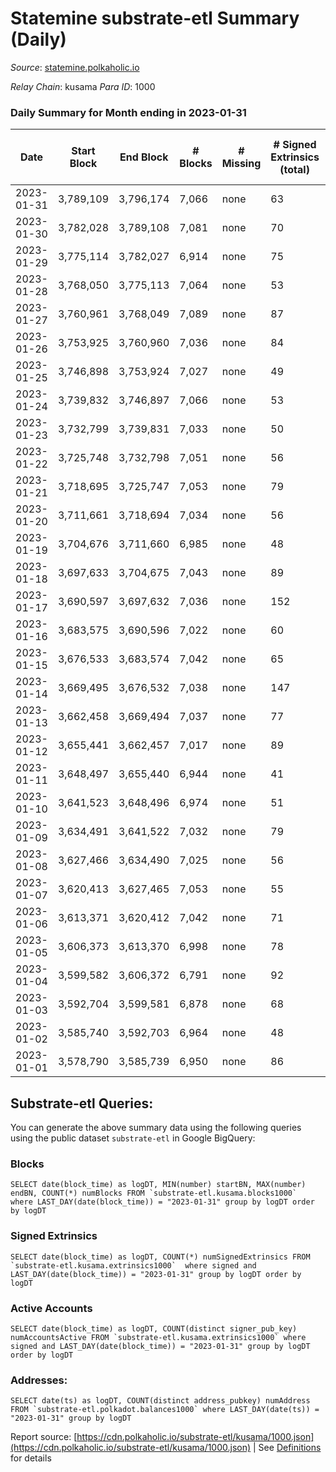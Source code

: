 # Statemine substrate-etl Summary (Daily)

_Source_: [statemine.polkaholic.io](https://statemine.polkaholic.io)

*Relay Chain*: kusama
*Para ID*: 1000



### Daily Summary for Month ending in 2023-01-31


| Date | Start Block | End Block | # Blocks | # Missing | # Signed Extrinsics (total) | # Active Accounts | # Addresses with Balances | # Events | # Transfers | # XCM Transfers In | # XCM Transfers Out |
| ---- | ----------- | --------- | -------- | --------- | --------------------------- | ----------------- | ------------------------- | -------- | ----------- | ------------------ | ------------------- |
| 2023-01-31 | 3,789,109 | 3,796,174 | 7,066 | none  | 63 | 28 | 49,102 | 15,969 | 1,420 ($6.42) | 17 ($1,629.24) | 14 ($6,339.57) |
| 2023-01-30 | 3,782,028 | 3,789,108 | 7,081 | none  | 70 | 34 | 49,090 | 16,225 | 1,530 ($76.25) | 27 ($4,876.86) | 12 ($4,876.18) |
| 2023-01-29 | 3,775,114 | 3,782,027 | 6,914 | none  | 75 | 35 | 49,078 | 16,023 | 1,701 ($1.59) | 21 ($5,754.18) | 15 ($6,260.56) |
| 2023-01-28 | 3,768,050 | 3,775,113 | 7,064 | none  | 53 | 32 | 49,069 | 15,614 | 1,145 ($94.49) | 10 ($2,579.18) | 15 ($8,403.63) |
| 2023-01-27 | 3,760,961 | 3,768,049 | 7,089 | none  | 87 | 34 | 49,062 | 16,382 | 1,687 ($1.73) | 17 ($1,584.22) | 24 ($10,907.92) |
| 2023-01-26 | 3,753,925 | 3,760,960 | 7,036 | none  | 84 | 26 | 49,048 | 16,236 | 1,573 ($110.13) | 30 ($6,072.12) | 18 ($3,038.72) |
| 2023-01-25 | 3,746,898 | 3,753,924 | 7,027 | none  | 49 | 17 | 49,037 | 15,534 | 1,143 ($9.57) | 18 ($6,012.39) | 12 ($4,452.72) |
| 2023-01-24 | 3,739,832 | 3,746,897 | 7,066 | none  | 53 | 23 | 49,032 | 15,666 | 1,192 ($46.24) | 14 ($3,870.24) | 15 ($6,214.99) |
| 2023-01-23 | 3,732,799 | 3,739,831 | 7,033 | none  | 50 | 24 | 49,023 | 15,630 | 1,201 ($1.28) | 23 ($6,396.44) | 10 ($3,392.20) |
| 2023-01-22 | 3,725,748 | 3,732,798 | 7,051 | none  | 56 | 20 | 49,018 | 15,756 | 1,248 ($2.62) | 26 ($4,829.83) | 10 ($1,792.17) |
| 2023-01-21 | 3,718,695 | 3,725,747 | 7,053 | none  | 79 | 37 | 49,007 | 16,226 | 1,690 ($2.36) | 12 ($4,418.45) | 8 ($4,549.12) |
| 2023-01-20 | 3,711,661 | 3,718,694 | 7,034 | none  | 56 | 24 | 48,994 | 15,704 | 1,261 ($1.15) | 20 ($4,500.73) | 19 ($10,350.93) |
| 2023-01-19 | 3,704,676 | 3,711,660 | 6,985 | none  | 48 | 25 | 48,982 | 15,276 | 996 ($1.16) | 13 ($5,681.57) | 14 ($6,800.08) |
| 2023-01-18 | 3,697,633 | 3,704,675 | 7,043 | none  | 89 | 27 | 48,976 | 16,518 | 1,764 ($79.68) | 34 ($9,844.94) | 35 ($37,184.05) |
| 2023-01-17 | 3,690,597 | 3,697,632 | 7,036 | none  | 152 | 38 | 48,966 | 17,781 | 2,533 ($44.14) | 65 ($15,933.20) | 70 ($20,024.69) |
| 2023-01-16 | 3,683,575 | 3,690,596 | 7,022 | none  | 60 | 28 | 48,952 | 15,865 | 1,378 ($61.03) | 10 ($2,108.40) | 12 ($2,311.66) |
| 2023-01-15 | 3,676,533 | 3,683,574 | 7,042 | none  | 65 | 27 | 48,930 | 15,965 | 1,429 ($45.52) | 20 ($2,938.84) | 17 ($9,815.42) |
| 2023-01-14 | 3,669,495 | 3,676,532 | 7,038 | none  | 147 | 50 | 48,923 | 18,052 | 3,021  | 41 ($7,838.60) | 31 ($12,805.32) |
| 2023-01-13 | 3,662,458 | 3,669,494 | 7,037 | none  | 77 | 24 | 48,899 | 16,195 | 1,628 ($30.24) | 19 ($1,704.43) | 11 ($3,669.34) |
| 2023-01-12 | 3,655,441 | 3,662,457 | 7,017 | none  | 89 | 28 | 48,883 | 16,347 | 1,771 ($1.58) | 16 ($432.01) | 13 ($2,863.19) |
| 2023-01-11 | 3,648,497 | 3,655,440 | 6,944 | none  | 41 | 26 | 48,864 | 15,280 | 1,096 ($0.85) | 16 ($5,474.90) | 12 ($1,088.57) |
| 2023-01-10 | 3,641,523 | 3,648,496 | 6,974 | none  | 51 | 20 | 48,857 | 15,626 | 1,216 ($2.81) | 27 ($2,823.02) | 19 ($6,265.02) |
| 2023-01-09 | 3,634,491 | 3,641,522 | 7,032 | none  | 79 | 26 | 48,847 | 16,205 | 1,666 ($14.34) | 14 ($1,492.55) | 19 ($4,542.86) |
| 2023-01-08 | 3,627,466 | 3,634,490 | 7,025 | none  | 56 | 27 | 48,833 | 15,600 | 1,197 ($4.47) | 15 ($1,693.23) | 7 ($2,553.87) |
| 2023-01-07 | 3,620,413 | 3,627,465 | 7,053 | none  | 55 | 25 | 48,819 | 15,479 | 1,022 ($3.61) | 14 ($6,402.46) | 13 ($12,482.42) |
| 2023-01-06 | 3,613,371 | 3,620,412 | 7,042 | none  | 71 | 35 | 48,816 | 16,173 | 1,535 ($0.83) | 28 ($2,848.25) | 20 ($2,639.50) |
| 2023-01-05 | 3,606,373 | 3,613,370 | 6,998 | none  | 78 | 34 | 48,802 | 16,254 | 1,598 ($10.05) | 45 ($5,747.45) | 30 ($24,204.25) |
| 2023-01-04 | 3,599,582 | 3,606,372 | 6,791 | none  | 92 | 35 | 48,793 | 15,991 | 1,653 ($11.03) | 38 ($21,747.96) | 41 ($19,389.47) |
| 2023-01-03 | 3,592,704 | 3,599,581 | 6,878 | none  | 68 | 27 | 48,779 | 15,752 | 1,473 ($0.26) | 34 ($7,025.28) | 15 ($11,889.70) |
| 2023-01-02 | 3,585,740 | 3,592,703 | 6,964 | none  | 48 | 26 | 48,772 | 15,617 | 1,206 ($0.15) | 35 ($34,782.42) | 21 ($9,305.83) |
| 2023-01-01 | 3,578,790 | 3,585,739 | 6,950 | none  | 86 | 28 | 48,765 | 16,113 | 1,488 ($0.15) | 43 ($44,971.07) | 45 ($22,772.16) |

## Substrate-etl Queries:
You can generate the above summary data using the following queries using the public dataset `substrate-etl` in Google BigQuery:


### Blocks
```
SELECT date(block_time) as logDT, MIN(number) startBN, MAX(number) endBN, COUNT(*) numBlocks FROM `substrate-etl.kusama.blocks1000`  where LAST_DAY(date(block_time)) = "2023-01-31" group by logDT order by logDT
```


### Signed Extrinsics
```
SELECT date(block_time) as logDT, COUNT(*) numSignedExtrinsics FROM `substrate-etl.kusama.extrinsics1000`  where signed and LAST_DAY(date(block_time)) = "2023-01-31" group by logDT order by logDT
```


### Active Accounts
```
SELECT date(block_time) as logDT, COUNT(distinct signer_pub_key) numAccountsActive FROM `substrate-etl.kusama.extrinsics1000` where signed and LAST_DAY(date(block_time)) = "2023-01-31" group by logDT order by logDT
```


### Addresses:
```
SELECT date(ts) as logDT, COUNT(distinct address_pubkey) numAddress FROM `substrate-etl.polkadot.balances1000` where LAST_DAY(date(ts)) = "2023-01-31" group by logDT
```



Report source: [https://cdn.polkaholic.io/substrate-etl/kusama/1000.json](https://cdn.polkaholic.io/substrate-etl/kusama/1000.json) | See [Definitions](/DEFINITIONS.md) for details
